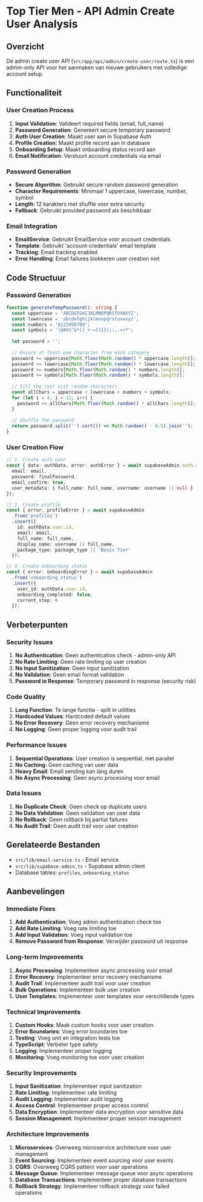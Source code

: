 # Top Tier Men - API Admin Create User Analysis

## Overzicht
De admin create user API (`src/app/api/admin/create-user/route.ts`) is een admin-only API voor het aanmaken van nieuwe gebruikers met volledige account setup.

## Functionaliteit

### User Creation Process
1. **Input Validation**: Valideert required fields (email, full_name)
2. **Password Generation**: Genereert secure temporary password
3. **Auth User Creation**: Maakt user aan in Supabase Auth
4. **Profile Creation**: Maakt profile record aan in database
5. **Onboarding Setup**: Maakt onboarding status record aan
6. **Email Notification**: Verstuurt account credentials via email

### Password Generation
- **Secure Algorithm**: Gebruikt secure random password generation
- **Character Requirements**: Minimaal 1 uppercase, lowercase, number, symbol
- **Length**: 12 karakters met shuffle voor extra security
- **Fallback**: Gebruikt provided password als beschikbaar

### Email Integration
- **EmailService**: Gebruikt EmailService voor account credentials
- **Template**: Gebruikt 'account-credentials' email template
- **Tracking**: Email tracking enabled
- **Error Handling**: Email failures blokkeren user creation niet

## Code Structuur

### Password Generation
```typescript
function generateTempPassword(): string {
  const uppercase = 'ABCDEFGHIJKLMNOPQRSTUVWXYZ';
  const lowercase = 'abcdefghijklmnopqrstuvwxyz';
  const numbers = '0123456789';
  const symbols = '!@#$%^&*()_+-=[]{}|;:,.<>?';
  
  let password = '';
  
  // Ensure at least one character from each category
  password += uppercase[Math.floor(Math.random() * uppercase.length)];
  password += lowercase[Math.floor(Math.random() * lowercase.length)];
  password += numbers[Math.floor(Math.random() * numbers.length)];
  password += symbols[Math.floor(Math.random() * symbols.length)];
  
  // Fill the rest with random characters
  const allChars = uppercase + lowercase + numbers + symbols;
  for (let i = 4; i < 12; i++) {
    password += allChars[Math.floor(Math.random() * allChars.length)];
  }
  
  // Shuffle the password
  return password.split('').sort(() => Math.random() - 0.5).join('');
}
```

### User Creation Flow
```typescript
// 1. Create auth user
const { data: authData, error: authError } = await supabaseAdmin.auth.admin.createUser({
  email: email,
  password: finalPassword,
  email_confirm: true,
  user_metadata: { full_name: full_name, username: username || null }
});

// 2. Create profile
const { error: profileError } = await supabaseAdmin
  .from('profiles')
  .insert({
    id: authData.user.id,
    email: email,
    full_name: full_name,
    display_name: username || full_name,
    package_type: package_type || 'Basic Tier'
  });

// 3. Create onboarding status
const { error: onboardingError } = await supabaseAdmin
  .from('onboarding_status')
  .insert({
    user_id: authData.user.id,
    onboarding_completed: false,
    current_step: 0
  });
```

## Verbeterpunten

### Security Issues
1. **No Authentication**: Geen authentication check - admin-only API
2. **No Rate Limiting**: Geen rate limiting op user creation
3. **No Input Sanitization**: Geen input sanitization
4. **No Validation**: Geen email format validation
5. **Password in Response**: Temporary password in response (security risk)

### Code Quality
1. **Long Function**: Te lange functie - split in utilities
2. **Hardcoded Values**: Hardcoded default values
3. **No Error Recovery**: Geen error recovery mechanisme
4. **No Logging**: Geen proper logging voor audit trail

### Performance Issues
1. **Sequential Operations**: User creation is sequential, niet parallel
2. **No Caching**: Geen caching van user data
3. **Heavy Email**: Email sending kan lang duren
4. **No Async Processing**: Geen async processing voor email

### Data Issues
1. **No Duplicate Check**: Geen check op duplicate users
2. **No Data Validation**: Geen validation van user data
3. **No Rollback**: Geen rollback bij partial failures
4. **No Audit Trail**: Geen audit trail voor user creation

## Gerelateerde Bestanden
- `src/lib/email-service.ts` - Email service
- `src/lib/supabase-admin.ts` - Supabase admin client
- Database tables: `profiles`, `onboarding_status`

## Aanbevelingen

### Immediate Fixes
1. **Add Authentication**: Voeg admin authentication check toe
2. **Add Rate Limiting**: Voeg rate limiting toe
3. **Add Input Validation**: Voeg input validation toe
4. **Remove Password from Response**: Verwijder password uit response

### Long-term Improvements
1. **Async Processing**: Implementeer async processing voor email
2. **Error Recovery**: Implementeer error recovery mechanisme
3. **Audit Trail**: Implementeer audit trail voor user creation
4. **Bulk Operations**: Implementeer bulk user creation
5. **User Templates**: Implementeer user templates voor verschillende types

### Technical Improvements
1. **Custom Hooks**: Maak custom hooks voor user creation
2. **Error Boundaries**: Voeg error boundaries toe
3. **Testing**: Voeg unit en integration tests toe
4. **TypeScript**: Verbeter type safety
5. **Logging**: Implementeer proper logging
6. **Monitoring**: Voeg monitoring toe voor user creation

### Security Improvements
1. **Input Sanitization**: Implementeer input sanitization
2. **Rate Limiting**: Implementeer rate limiting
3. **Audit Logging**: Implementeer audit logging
4. **Access Control**: Implementeer proper access control
5. **Data Encryption**: Implementeer data encryption voor sensitive data
6. **Session Management**: Implementeer proper session management

### Architecture Improvements
1. **Microservices**: Overweeg microservice architecture voor user management
2. **Event Sourcing**: Implementeer event sourcing voor user events
3. **CQRS**: Overweeg CQRS pattern voor user operations
4. **Message Queue**: Implementeer message queue voor async operations
5. **Database Transactions**: Implementeer proper database transactions
6. **Rollback Strategy**: Implementeer rollback strategy voor failed operations
